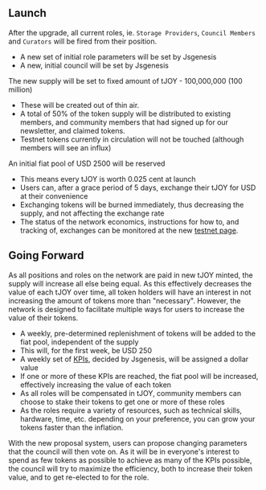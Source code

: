 ## Launch

After the upgrade, all current roles, ie. `Storage Providers`, `Council Members` and `Curators` will be fired from their position.

-   A new set of initial role parameters will be set by Jsgenesis
-   A new, initial council will be set by Jsgenesis

The new supply will be set to fixed amount of tJOY  - 100,000,000 (100 million)

-   These will be created out of thin air.
-   A total of 50% of the token supply will be distributed to existing members, and community members that had signed up for our newsletter, and claimed tokens.
-   Testnet tokens currently in circulation will not be touched (although members will see an influx)

An initial fiat pool of USD 2500 will be reserved

-   This means every tJOY is worth 0.025 cent at launch
-   Users can, after a grace period of 5 days, exchange their tJOY for USD at their convenience
-   Exchanging tokens will be burned immediately, thus decreasing the supply, and not affecting the exchange rate
-   The status of the network economics, instructions for how to, and tracking of, exchanges can be monitored at the new [testnet page](https://www.joystream.org/testnet).

## Going Forward

As all positions and roles on the network are paid in new tJOY minted, the supply will increase all else being equal. As this effectively decreases the value of each tJOY over time, all token holders will have an interest in not increasing the amount of tokens more than "necessary". However, the network is designed to facilitate multiple ways for users to increase the value of their tokens.

-   A weekly, pre-determined replenishment of tokens will be added to the fiat pool, independent of the supply
-   This will, for the first week, be USD 250
-   A weekly set of [KPIs](https://en.wikipedia.org/wiki/Performance_indicator), decided by Jsgenesis, will be assigned a dollar value
-   If one or more of these KPIs are reached, the fiat pool will be increased, effectively increasing the value of each token
-   As all roles will be compensated in tJOY, community members can choose to stake their tokens to get one or more of these roles
-   As the roles require a variety of resources, such as technical skills, hardware, time, etc. depending on your preference,  you can grow your tokens faster than the inflation.

With the new proposal system, users can propose changing parameters that the council will then vote on. As it will be in everyone's interest to spend as few tokens as possible to achieve as many of the KPIs possible, the council will try to maximize the efficiency, both to increase their token value, and to get re-elected to for the role.
